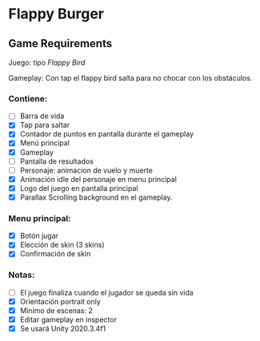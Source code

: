 # Flappy Burger

## Game Requirements
Juego: tipo *Flappy Bird*

Gameplay: Con tap el flappy bird salta para no chocar con los obstáculos.

### Contiene:
- [ ] Barra de vida
- [x] Tap para saltar
- [x] Contador de puntos en pantalla durante el gameplay
- [x] Menú principal
- [x] Gameplay
- [ ] Pantalla de resultados
- [ ] Personaje: animacion de vuelo y muerte
- [x] Animación idle del personaje en menu principal
- [x] Logo del juego en pantalla principal
- [x] Parallax Scrolling background en el gameplay.

### Menu principal:
- [x] Botón jugar
- [x] Elección de skin (3 skins)
- [x] Confirmación de skin

### Notas:
- [ ] El juego finaliza cuando el jugador se queda sin vida
- [x] Orientación portrait only
- [x] Mínimo de escenas: 2
- [x] Editar gameplay en inspector
- [x] Se usará Unity 2020.3.4f1